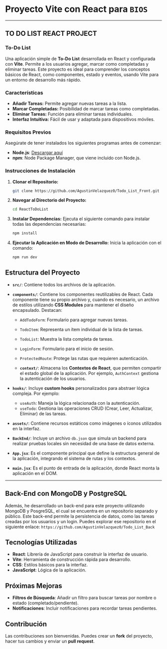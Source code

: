 # Proyecto **Vite** con React para `BIOS`

---

## TO DO LIST REACT PROJECT

### To-Do List

Una aplicación simple de **To-Do List** desarrollada en React y configurada con **Vite**. Permite a los usuarios agregar, marcar como completadas y eliminar tareas. Este proyecto es ideal para comprender los conceptos básicos de React, como componentes, estado y eventos, usando Vite para un entorno de desarrollo más rápido.

### Características

- **Añadir Tareas:** Permite agregar nuevas tareas a la lista.
- **Marcar Completadas:** Posibilidad de marcar tareas como completadas.
- **Eliminar Tareas:** Función para eliminar tareas individuales.
- **Interfaz Intuitiva:** Fácil de usar y adaptada para dispositivos móviles.

### Requisitos Previos

Asegúrate de tener instalados los siguientes programas antes de comenzar:

- **Node.js**: [Descargar aquí](https://nodejs.org/)
- **npm**: Node Package Manager, que viene incluido con Node.js.

### Instrucciones de Instalación

1. **Clonar el Repositorio:**

   ```bash
   git clone https://github.com/AgustinVelazquez0/Todo_List_Front.git

   ```

2. **Navegar al Directorio del Proyecto:**

   ```bash
   cd ReactToDoList
   ```

3. **Instalar Dependencias:**
   Ejecuta el siguiente comando para instalar todas las dependencias necesarias:

   ```bash
   npm install
   ```

4. **Ejecutar la Aplicación en Modo de Desarrollo:**
   Inicia la aplicación con el comando:
   ```bash
   npm run dev
   ```

## Estructura del Proyecto

- **`src/`**: Contiene todos los archivos de la aplicación.

- **`components/`**: Contiene los componentes reutilizables de React. Cada componente tiene su propio archivo y, cuando es necesario, un archivo de estilos utilizando **CSS Modules** para mantener el diseño encapsulado. Destacan:

  - `AddTodoForm`: Formulario para agregar nuevas tareas.
  - `TodoItem`: Representa un ítem individual de la lista de tareas.
  - `TodoList`: Muestra la lista completa de tareas.
  - `LoginForm`: Formulario para el inicio de sesión.
  - `ProtectedRoute`: Protege las rutas que requieren autenticación.

  - **`context/`**: Almacena los **Contextos de React**, que permiten compartir el estado global de la aplicación. Por ejemplo, `AuthContext` gestiona la autenticación de los usuarios.

- **`hooks/`**: Incluye **custom hooks** personalizados para abstraer lógica compleja. Por ejemplo:

  - `useAuth`: Maneja la lógica relacionada con la autenticación.
  - `useTodo`: Gestiona las operaciones CRUD (Crear, Leer, Actualizar, Eliminar) de las tareas.

- **`assets/`**: Contiene recursos estáticos como imágenes o íconos utilizados en la interfaz.

- **`BackEnd/`**: Incluye un archivo `db.json` que simula un backend para realizar pruebas locales sin necesidad de una base de datos externa.

- **`App.jsx`**: Es el componente principal que define la estructura general de la aplicación, integrando el sistema de rutas y los contextos.

- **`main.jsx`**: Es el punto de entrada de la aplicación, donde React monta la aplicación en el DOM.

---

## Back-End con MongoDB y PostgreSQL

Además, he desarrollado un back-end para este proyecto utilizando MongoDB y PosgreSQL, el cual se encuentra en un repositorio separado y público. Este back-end permite la persistencia de datos, como las tareas creadas por los usuarios y un login. Puedes explorar ese repositorio en el siguiente enlace: `https://github.com/AgustinVelazquez0/Todo_List_Back`

## Tecnologías Utilizadas

- **React**: Librería de JavaScript para construir la interfaz de usuario.
- **Vite**: Herramienta de construcción rápida para desarrollo.
- **CSS**: Estilos básicos para la interfaz.
- **JavaScript**: Lógica de la aplicación.

## Próximas Mejoras

- **Filtros de Búsqueda**: Añadir un filtro para buscar tareas por nombre o estado (completado/pendiente).
- **Notificaciones**: Incluir notificaciones para recordar tareas pendientes.

## Contribución

Las contribuciones son bienvenidas. Puedes crear un **fork** del proyecto, hacer tus cambios y enviar un **pull request**.
